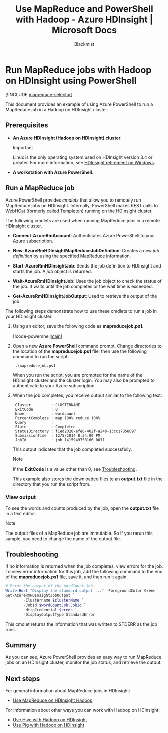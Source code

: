 ﻿---
title: Use MapReduce and PowerShell with Hadoop - Azure HDInsight | Microsoft Docs
description: Learn how to use PowerShell to remotely run MapReduce jobs with Hadoop on HDInsight.
services: hdinsight
documentationcenter: ''
author: Blackmist
manager: jhubbard
editor: cgronlun
tags: azure-portal

ms.assetid: 21b56d32-1785-4d44-8ae8-94467c12cfba
ms.service: hdinsight
ms.custom: hdinsightactive
ms.devlang: na
ms.topic: conceptual
ms.date: 02/16/2018
ms.author: larryfr

---
# Run MapReduce jobs with Hadoop on HDInsight using PowerShell

[!INCLUDE [mapreduce-selector](../../../includes/hdinsight-selector-use-mapreduce.md)]

This document provides an example of using Azure PowerShell to run a MapReduce job in a Hadoop on HDInsight cluster.

## <a id="prereq"></a>Prerequisites

* **An Azure HDInsight (Hadoop on HDInsight) cluster**

  > [!IMPORTANT]
  > Linux is the only operating system used on HDInsight version 3.4 or greater. For more information, see [HDInsight retirement on Windows](../hdinsight-component-versioning.md#hdinsight-windows-retirement).

* **A workstation with Azure PowerShell**.

## <a id="powershell"></a>Run a MapReduce job

Azure PowerShell provides *cmdlets* that allow you to remotely run MapReduce jobs on HDInsight. Internally, PowerShell makes REST calls to [WebHCat](https://cwiki.apache.org/confluence/display/Hive/WebHCat) (formerly called Templeton) running on the HDInsight cluster.

The following cmdlets are used when running MapReduce jobs in a remote HDInsight cluster.

* **Connect-AzureRmAccount**: Authenticates Azure PowerShell to your Azure subscription.

* **New-AzureRmHDInsightMapReduceJobDefinition**: Creates a new *job definition* by using the specified MapReduce information.

* **Start-AzureRmHDInsightJob**: Sends the job definition to HDInsight and starts the job. A *job* object is returned.

* **Wait-AzureRmHDInsightJob**: Uses the job object to check the status of the job. It waits until the job completes or the wait time is exceeded.

* **Get-AzureRmHDInsightJobOutput**: Used to retrieve the output of the job.

The following steps demonstrate how to use these cmdlets to run a job in your HDInsight cluster.

1. Using an editor, save the following code as **mapreducejob.ps1**.

    [!code-powershell[main](../../../powershell_scripts/hdinsight/use-mapreduce/use-mapreduce.ps1?range=5-69)]

2. Open a new **Azure PowerShell** command prompt. Change directories to the location of the **mapreducejob.ps1** file, then use the following command to run the script:

        .\mapreducejob.ps1

    When you run the script, you are prompted for the name of the HDInsight cluster and the cluster login. You may also be prompted to authenticate to your Azure subscription.

3. When the job completes, you receive output similar to the following text:

        Cluster         : CLUSTERNAME
        ExitCode        : 0
        Name            : wordcount
        PercentComplete : map 100% reduce 100%
        Query           :
        State           : Completed
        StatusDirectory : f1ed2028-afe8-402f-a24b-13cc17858097
        SubmissionTime  : 12/5/2014 8:34:09 PM
        JobId           : job_1415949758166_0071

    This output indicates that the job completed successfully.

    > [!NOTE]
    > If the **ExitCode** is a value other than 0, see [Troubleshooting](#troubleshooting).

    This example also stores the downloaded files to an **output.txt** file in the directory that you run the script from.

### View output

To see the words and counts produced by the job, open the **output.txt** file in a text editor.

> [!NOTE]
> The output files of a MapReduce job are immutable. So if you rerun this sample, you need to change the name of the output file.

## <a id="troubleshooting"></a>Troubleshooting

If no information is returned when the job completes, view errors for the job. To view error information for this job, add the following command to the end of the **mapreducejob.ps1** file, save it, and then run it again.

```powershell
# Print the output of the WordCount job.
Write-Host "Display the standard output ..." -ForegroundColor Green
Get-AzureRmHDInsightJobOutput `
        -Clustername $clusterName `
        -JobId $wordCountJob.JobId `
        -HttpCredential $creds `
        -DisplayOutputType StandardError
```

This cmdlet returns the information that was written to STDERR as the job runs.

## <a id="summary"></a>Summary

As you can see, Azure PowerShell provides an easy way to run MapReduce jobs on an HDInsight cluster, monitor the job status, and retrieve the output.

## <a id="nextsteps"></a>Next steps

For general information about MapReduce jobs in HDInsight:

* [Use MapReduce on HDInsight Hadoop](hdinsight-use-mapreduce.md)

For information about other ways you can work with Hadoop on HDInsight:

* [Use Hive with Hadoop on HDInsight](hdinsight-use-hive.md)
* [Use Pig with Hadoop on HDInsight](hdinsight-use-pig.md)

